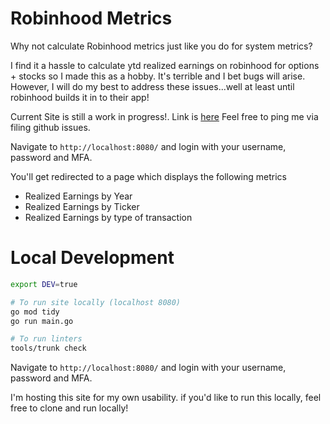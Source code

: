 # Robinhood Metrics

Why not calculate Robinhood metrics just like you do for system metrics?

I find it a hassle to calculate ytd realized earnings on robinhood for options + stocks so I made this as a hobby. It's terrible and I bet bugs will arise.
However, I will do my best to address these issues...well at least until robinhood builds it in to their app!

Current Site is still a work in progress!. Link is [here](https://44d9-2601-647-6300-9410-be24-11ff-fefb-e6e2.ngrok-free.app) Feel free to ping me via filing github issues.

Navigate to `http://localhost:8080/` and login with your username, password and MFA.

You'll get redirected to a page which displays the following metrics

- Realized Earnings by Year
- Realized Earnings by Ticker
- Realized Earnings by type of transaction

# Local Development

```bash
export DEV=true

# To run site locally (localhost 8080)
go mod tidy
go run main.go

# To run linters
tools/trunk check
```

Navigate to `http://localhost:8080/` and login with your username, password and MFA.

I'm hosting this site for my own usability. if you'd like to run this locally, feel free to clone and run locally!
